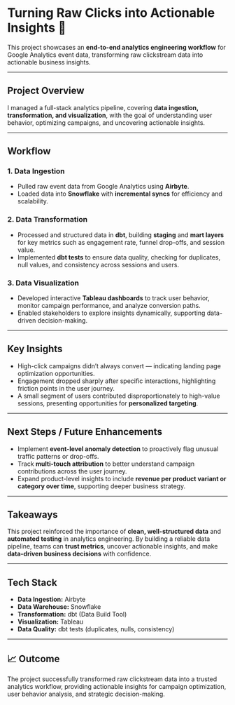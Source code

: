 # Turning Raw Clicks into Actionable Insights 🚀

This project showcases an **end-to-end analytics engineering workflow** for Google Analytics event data, transforming raw clickstream data into actionable business insights.

---

## Project Overview
I managed a full-stack analytics pipeline, covering **data ingestion, transformation, and visualization**, with the goal of understanding user behavior, optimizing campaigns, and uncovering actionable insights.

---

## Workflow

### 1. Data Ingestion
- Pulled raw event data from Google Analytics using **Airbyte**.  
- Loaded data into **Snowflake** with **incremental syncs** for efficiency and scalability.

### 2. Data Transformation
- Processed and structured data in **dbt**, building **staging** and **mart layers** for key metrics such as engagement rate, funnel drop-offs, and session value.  
- Implemented **dbt tests** to ensure data quality, checking for duplicates, null values, and consistency across sessions and users.

### 3. Data Visualization
- Developed interactive **Tableau dashboards** to track user behavior, monitor campaign performance, and analyze conversion paths.  
- Enabled stakeholders to explore insights dynamically, supporting data-driven decision-making.

---

## Key Insights
- High-click campaigns didn’t always convert — indicating landing page optimization opportunities.  
- Engagement dropped sharply after specific interactions, highlighting friction points in the user journey.  
- A small segment of users contributed disproportionately to high-value sessions, presenting opportunities for **personalized targeting**.

---

## Next Steps / Future Enhancements
- Implement **event-level anomaly detection** to proactively flag unusual traffic patterns or drop-offs.  
- Track **multi-touch attribution** to better understand campaign contributions across the user journey.  
- Expand product-level insights to include **revenue per product variant or category over time**, supporting deeper business strategy.

---

## Takeaways
This project reinforced the importance of **clean, well-structured data** and **automated testing** in analytics engineering. By building a reliable data pipeline, teams can **trust metrics**, uncover actionable insights, and make **data-driven business decisions** with confidence.

---

## Tech Stack
- **Data Ingestion:** Airbyte  
- **Data Warehouse:** Snowflake  
- **Transformation:** dbt (Data Build Tool)  
- **Visualization:** Tableau  
- **Data Quality:** dbt tests (duplicates, nulls, consistency)

---

## 📈 Outcome
The project successfully transformed raw clickstream data into a trusted analytics workflow, providing actionable insights for campaign optimization, user behavior analysis, and strategic decision-making.
